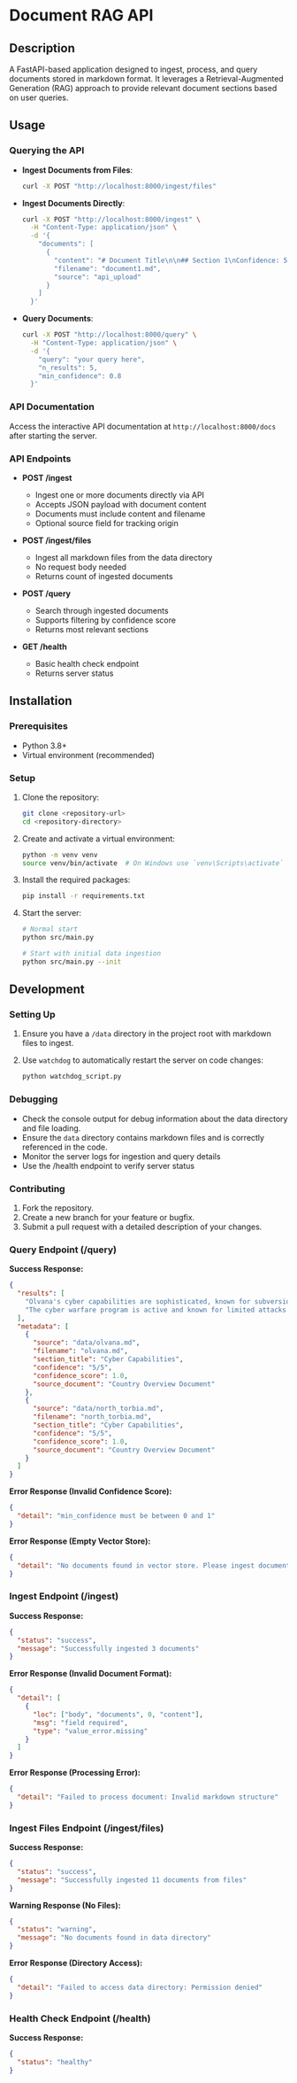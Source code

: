 # Document RAG API

## Description

A FastAPI-based application designed to ingest, process, and query documents
stored in markdown format. It leverages a Retrieval-Augmented Generation (RAG)
approach to provide relevant document sections based on user queries.

## Usage

### Querying the API

- **Ingest Documents from Files**:

  ```bash
  curl -X POST "http://localhost:8000/ingest/files"
  ```

- **Ingest Documents Directly**:

  ```bash
  curl -X POST "http://localhost:8000/ingest" \
    -H "Content-Type: application/json" \
    -d '{
      "documents": [
        {
          "content": "# Document Title\n\n## Section 1\nConfidence: 5/5 Source: Primary\n\nThis is the content...",
          "filename": "document1.md",
          "source": "api_upload"
        }
      ]
    }'
  ```

- **Query Documents**:
  ```bash
  curl -X POST "http://localhost:8000/query" \
    -H "Content-Type: application/json" \
    -d '{
      "query": "your query here",
      "n_results": 5,
      "min_confidence": 0.8
    }'
  ```

### API Documentation

Access the interactive API documentation at `http://localhost:8000/docs` after
starting the server.

### API Endpoints

- **POST /ingest**

  - Ingest one or more documents directly via API
  - Accepts JSON payload with document content
  - Documents must include content and filename
  - Optional source field for tracking origin

- **POST /ingest/files**

  - Ingest all markdown files from the data directory
  - No request body needed
  - Returns count of ingested documents

- **POST /query**

  - Search through ingested documents
  - Supports filtering by confidence score
  - Returns most relevant sections

- **GET /health**
  - Basic health check endpoint
  - Returns server status

## Installation

### Prerequisites

- Python 3.8+
- Virtual environment (recommended)

### Setup

1. Clone the repository:

   ```bash
   git clone <repository-url>
   cd <repository-directory>
   ```

2. Create and activate a virtual environment:

   ```bash
   python -m venv venv
   source venv/bin/activate  # On Windows use `venv\Scripts\activate`
   ```

3. Install the required packages:

   ```bash
   pip install -r requirements.txt
   ```

4. Start the server:

   ```bash
   # Normal start
   python src/main.py

   # Start with initial data ingestion
   python src/main.py --init
   ```

## Development

### Setting Up

1. Ensure you have a `/data` directory in the project root with markdown files
   to ingest.

2. Use `watchdog` to automatically restart the server on code changes:
   ```bash
   python watchdog_script.py
   ```

### Debugging

- Check the console output for debug information about the data directory and
  file loading.
- Ensure the `data` directory contains markdown files and is correctly
  referenced in the code.
- Monitor the server logs for ingestion and query details
- Use the /health endpoint to verify server status

### Contributing

1. Fork the repository.
2. Create a new branch for your feature or bugfix.
3. Submit a pull request with a detailed description of your changes.

### Query Endpoint (/query)

**Success Response:**

```json
{
  "results": [
    "Olvana's cyber capabilities are sophisticated, known for subversion operations. They target sectors including healthcare, financial services, defense industries, energy, and government systems. Known malicious activities include healthcare system targeting, financial sector attacks, and critical infrastructure targeting.",
    "The cyber warfare program is active and known for limited attacks targeting adversarial nations and institutions. Effectiveness has been demonstrated through multiple operations."
  ],
  "metadata": [
    {
      "source": "data/olvana.md",
      "filename": "olvana.md",
      "section_title": "Cyber Capabilities",
      "confidence": "5/5",
      "confidence_score": 1.0,
      "source_document": "Country Overview Document"
    },
    {
      "source": "data/north_torbia.md",
      "filename": "north_torbia.md",
      "section_title": "Cyber Capabilities",
      "confidence": "5/5",
      "confidence_score": 1.0,
      "source_document": "Country Overview Document"
    }
  ]
}
```

**Error Response (Invalid Confidence Score):**

```json
{
  "detail": "min_confidence must be between 0 and 1"
}
```

**Error Response (Empty Vector Store):**

```json
{
  "detail": "No documents found in vector store. Please ingest documents first."
}
```

### Ingest Endpoint (/ingest)

**Success Response:**

```json
{
  "status": "success",
  "message": "Successfully ingested 3 documents"
}
```

**Error Response (Invalid Document Format):**

```json
{
  "detail": [
    {
      "loc": ["body", "documents", 0, "content"],
      "msg": "field required",
      "type": "value_error.missing"
    }
  ]
}
```

**Error Response (Processing Error):**

```json
{
  "detail": "Failed to process document: Invalid markdown structure"
}
```

### Ingest Files Endpoint (/ingest/files)

**Success Response:**

```json
{
  "status": "success",
  "message": "Successfully ingested 11 documents from files"
}
```

**Warning Response (No Files):**

```json
{
  "status": "warning",
  "message": "No documents found in data directory"
}
```

**Error Response (Directory Access):**

```json
{
  "detail": "Failed to access data directory: Permission denied"
}
```

### Health Check Endpoint (/health)

**Success Response:**

```json
{
  "status": "healthy"
}
```
